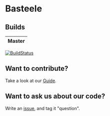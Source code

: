 # Basteele

## Builds

|Master|
|:----:|
[![BuildStatus](https://travis-ci.org/RoboEagles4828/Basteele.svg?branch=master)](https://travis-ci.org/RoboEagles4828/Basteele)

## Want to contribute?
Take a look at our [Guide](https://github.com/RoboEagles4828/Basteele/blob/master/CONTRIBUTING.md).

## Want to ask us about our code?
Write an [issue](https://github.com/RoboEagles4828/Basteele/issues/new), and tag it "question".

